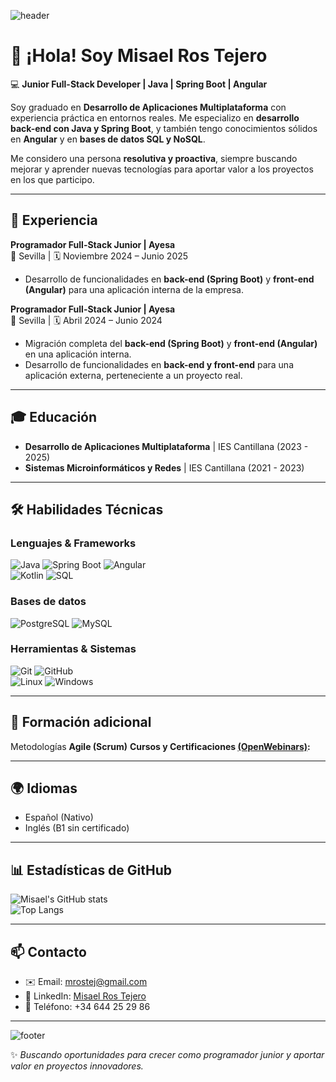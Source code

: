 ![header](https://capsule-render.vercel.app/api?type=waving&color=gradient&height=200&section=header&text=Misael%20Ros%20Tejero&fontSize=40&fontAlignY=35&desc=Junior%20Full-Stack%20Developer%20|%20Java%20%7C%20Spring%20Boot%20%7C%20Angular&descAlignY=55&descAlign=50)

# 👋 ¡Hola! Soy Misael Ros Tejero  

💻 **Junior Full-Stack Developer | Java | Spring Boot | Angular**  

Soy graduado en **Desarrollo de Aplicaciones Multiplataforma** con experiencia práctica en entornos reales.  Me especializo en **desarrollo back-end con Java y Spring Boot**, y también tengo conocimientos sólidos en **Angular** y en **bases de datos SQL y NoSQL**.  

Me considero una persona **resolutiva y proactiva**, siempre buscando mejorar y aprender nuevas tecnologías para aportar valor a los proyectos en los que participo.  

---

## 🚀 Experiencia

**Programador Full-Stack Junior | Ayesa**  
📍 Sevilla | 🗓️ Noviembre 2024 – Junio 2025  
- Desarrollo de funcionalidades en **back-end (Spring Boot)** y **front-end (Angular)** para una aplicación interna de la empresa.  

**Programador Full-Stack Junior | Ayesa**  
📍 Sevilla | 🗓️ Abril 2024 – Junio 2024  
- Migración completa del **back-end (Spring Boot)** y **front-end (Angular)** en una aplicación interna.  
- Desarrollo de funcionalidades en **back-end y front-end** para una aplicación externa, perteneciente a un proyecto real.  

---

## 🎓 Educación  

- **Desarrollo de Aplicaciones Multiplataforma** | IES Cantillana (2023 - 2025)  
- **Sistemas Microinformáticos y Redes** | IES Cantillana (2021 - 2023)  

---

## 🛠️ Habilidades Técnicas  

### Lenguajes & Frameworks  
![Java](https://img.shields.io/badge/Java-ED8B00?style=for-the-badge&logo=openjdk&logoColor=white)  ![Spring Boot](https://img.shields.io/badge/Spring%20Boot-6DB33F?style=for-the-badge&logo=springboot&logoColor=white)  ![Angular](https://img.shields.io/badge/Angular-DD0031?style=for-the-badge&logo=angular&logoColor=white)  
![Kotlin](https://img.shields.io/badge/Kotlin-0095D5?style=for-the-badge&logo=kotlin&logoColor=white)  ![SQL](https://img.shields.io/badge/SQL-336791?style=for-the-badge&logo=postgresql&logoColor=white)  

### Bases de datos  
![PostgreSQL](https://img.shields.io/badge/PostgreSQL-4169E1?style=for-the-badge&logo=postgresql&logoColor=white)  ![MySQL](https://img.shields.io/badge/MySQL-005C84?style=for-the-badge&logo=mysql&logoColor=white)  

### Herramientas & Sistemas  
![Git](https://img.shields.io/badge/Git-F05032?style=for-the-badge&logo=git&logoColor=white)  ![GitHub](https://img.shields.io/badge/GitHub-181717?style=for-the-badge&logo=github&logoColor=white)  
![Linux](https://img.shields.io/badge/Linux-FCC624?style=for-the-badge&logo=linux&logoColor=black)  ![Windows](https://img.shields.io/badge/Windows-0078D6?style=for-the-badge&logo=windows&logoColor=white)  

---

## 🌱 Formación adicional  

Metodologías **Agile (Scrum)**
**Cursos y Certificaciones [(OpenWebinars)](https://www.linkedin.com/in/misael-ros-tejero-1003252a2/details/certifications):**  

---

## 🌍 Idiomas  

- Español (Nativo)  
- Inglés (B1 sin certificado)  

---

## 📊 Estadísticas de GitHub  

![Misael's GitHub stats](https://github-readme-stats.vercel.app/api?username=mrostej&show_icons=true&theme=radical)  
![Top Langs](https://github-readme-stats.vercel.app/api/top-langs/?username=mrostej&layout=compact&theme=radical)  

---

## 📫 Contacto  

- ✉️ Email: [mrostej@gmail.com](mailto:mrostej@gmail.com)  
- 🔗 LinkedIn: [Misael Ros Tejero](http://www.linkedin.com/in/misael-ros-tejero-1003252a2)  
- 📱 Teléfono: +34 644 25 29 86  

---

![footer](https://capsule-render.vercel.app/api?type=waving&color=gradient&height=100&section=footer)

✨ *Buscando oportunidades para crecer como programador junior y aportar valor en proyectos innovadores.*
